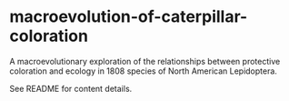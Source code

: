 # macroevolution-of-caterpillar-coloration
A macroevolutionary exploration of the relationships between protective coloration and ecology in 1808 species of North American Lepidoptera.

See README for content details.
